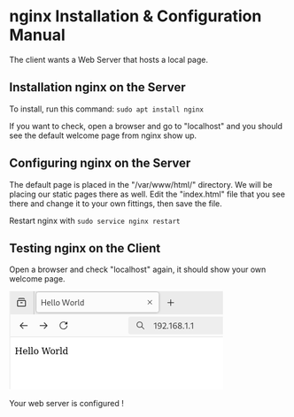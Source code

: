 # nginx Installation & Configuration Manual

The client wants a Web Server that hosts a local page.

## Installation nginx on the Server

To install, run this command: `sudo apt install nginx`

If you want to check, open a browser and go to "localhost" and you should see the default welcome page from nginx show up.

## Configuring nginx on the Server

The default page is placed in the "/var/www/html/" directory. We will be placing our static pages there as well. Edit the "index.html" file that you see there and change it to your own fittings, then save the file.

Restart nginx with `sudo service nginx restart`

## Testing nginx on the Client

Open a browser and check "localhost" again, it should show your own welcome page.

![hello world](assets/helloworld.PNG)

Your web server is configured !